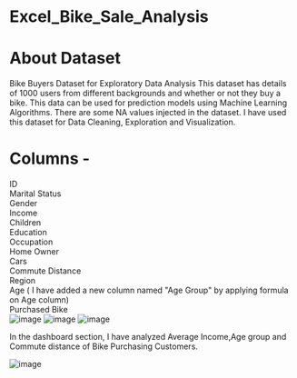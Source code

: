 # Excel_Bike_Sale_Analysis

# About Dataset
Bike Buyers Dataset for Exploratory Data Analysis
This dataset has details of 1000 users from different backgrounds and whether or not they buy a bike. This data can be used for prediction models using Machine Learning Algorithms. There are some NA values injected in the dataset. I have used this dataset for Data Cleaning, Exploration and Visualization.

# Columns -

ID <br />
Marital Status <br />
Gender <br />
Income <br />
Children <br />
Education <br />
Occupation <br />
Home Owner <br />
Cars <br />
Commute Distance <br />
Region <br />
Age ( I have added a new column named "Age Group" by applying formula on Age column) <br />
Purchased Bike <br />
![image](https://github.com/fh-juhas/Excel_Bike_Sale_Analysis/assets/81632475/49c5e5f7-9f60-4ed7-acc5-4f69bf0ac45f)
![image](https://github.com/fh-juhas/Excel_Bike_Sale_Analysis/assets/81632475/aa201789-aa38-4ef3-b51c-fb3dc5e56a68)
![image](https://github.com/fh-juhas/Excel_Bike_Sale_Analysis/assets/81632475/e94c9f19-2d6a-431e-9f3d-c21f46a08f85)

In the dashboard section, I have analyzed Average Income,Age group and Commute distance of Bike Purchasing Customers.

![image](https://github.com/fh-juhas/Excel_Bike_Sale_Analysis/assets/81632475/03de10df-4d57-498d-889e-ad8c109feae0)







